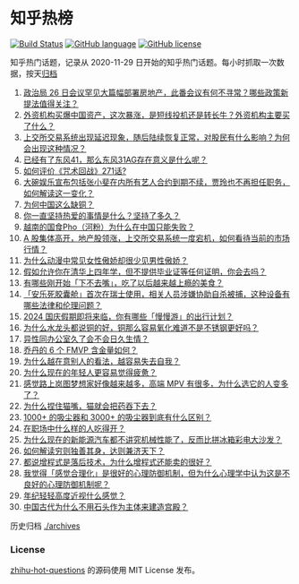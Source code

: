 # 知乎热榜
[![Build Status](https://github.com/ToWeLong/zhihu-hot-questions/workflows/CI/badge.svg)](https://github.com/ToWeLong/zhihu-hot-questions/actions)
[![GitHub language](https://img.shields.io/badge/language-golang-orange.svg)](https://golang.org/)
[![GitHub license](https://img.shields.io/github/license/ToWeLong/zhihu-hot-questions)](https://github.com/ToWeLong/zhihu-hot-questions/blob/main/LICENSE)

知乎热门话题，记录从 2020-11-29 日开始的知乎热门话题。每小时抓取一次数据，按天[归档](./archives)

<!-- BEGIN -->

1. [政治局 26 日会议罕见大篇幅部署房地产，此番会议有何不寻常？哪些政策新提法值得关注？](https://www.zhihu.com/question/668753879)
1. [外资机构买爆中国资产，这次暴涨，是短线投机还是转长牛？外资机构主要买了什么？](https://www.zhihu.com/question/668280519)
1. [上交所交易系统出现延迟现象，随后陆续恢复正常，对股民有什么影响？为何会出现这种情况？](https://www.zhihu.com/question/670049430)
1. [已经有了东风41，那么东风31AG存在意义是什么呢？](https://www.zhihu.com/question/349385889)
1. [如何评价《咒术回战》271话?](https://www.zhihu.com/question/668972577)
1. [大碗娱乐宣布包括张小斐在内所有艺人合约到期不续，贾玲也不再担任职务，如何解读这一变化？](https://www.zhihu.com/question/669880050)
1. [为何中国这么缺铜？](https://www.zhihu.com/question/667335867)
1. [你一直坚持热爱的事情是什么？坚持了多久？](https://www.zhihu.com/question/23473414)
1. [越南的国食Pho（河粉）为什么在中国只能失败？](https://www.zhihu.com/question/509282822)
1. [A 股集体高开，地产股领涨，上交所交易系统一度宕机，如何看待当前的市场行情？](https://www.zhihu.com/question/669881929)
1. [为什么动漫中常见女性傲娇却很少见男性傲娇？](https://www.zhihu.com/question/668055547)
1. [假如允许你在清华上四年学，但不提供毕业证等任何证明，你会去吗？](https://www.zhihu.com/question/665414252)
1. [有哪些刚开始「下不去嘴」，吃了以后越来越上瘾的美食？](https://www.zhihu.com/question/668579091)
1. [「安乐死胶囊舱」首次在瑞士使用，相关人员涉嫌协助自杀被捕，这种设备有哪些法律和伦理问题？](https://www.zhihu.com/question/668126328)
1. [2024 国庆假期即将来临，你有哪些「慢慢游」的出行计划？](https://www.zhihu.com/question/666872500)
1. [为什么水龙头都说铜的好，铜那么容易氧化难道不是不锈钢更好吗？](https://www.zhihu.com/question/626308544)
1. [异性同办公室久了会不会日久生情？](https://www.zhihu.com/question/659807021)
1. [乔丹的 6 个 FMVP 含金量如何？](https://www.zhihu.com/question/492025608)
1. [为什么越在意别人的看法，越容易失去自我？](https://www.zhihu.com/question/667929021)
1. [为什么现在的年轻人更容易觉得疲惫？](https://www.zhihu.com/question/667929028)
1. [感觉路上岚图梦想家好像越来越多，高端 MPV 有很多，为什么选它的人变多了？](https://www.zhihu.com/question/668644953)
1. [为什么捏住猫嘴，猫就会把药吞下去？](https://www.zhihu.com/question/667992291)
1. [1000+ 的吸尘器和 3000+ 的吸尘器到底有什么区别？](https://www.zhihu.com/question/668311111)
1. [在职场中什么样的人吃得开？](https://www.zhihu.com/question/510873595)
1. [为什么现在的新能源汽车都不讲究机械性能了，反而比拼冰箱彩电大沙发？](https://www.zhihu.com/question/628681392)
1. [如何解读穷则独善其身，达则兼济天下？](https://www.zhihu.com/question/62196878)
1. [都说增程式是落后技术，为什么增程式还能卖的很好？](https://www.zhihu.com/question/547466985)
1. [我觉得「感觉合理化」是很好的心理防御机制，但为什么心理学中认为这是不良好的心理防御机制呢？](https://www.zhihu.com/question/668095923)
1. [年纪轻轻高度近视什么感觉？](https://www.zhihu.com/question/65458646)
1. [中国古代为什么不用石头作为主体来建造宫殿？](https://www.zhihu.com/question/667475295)

<!-- END -->

历史归档 [./archives](./archives)


### License
[zhihu-hot-questions](https://github.com/towelong/zhihu-hot-questions) 的源码使用 MIT License 发布。